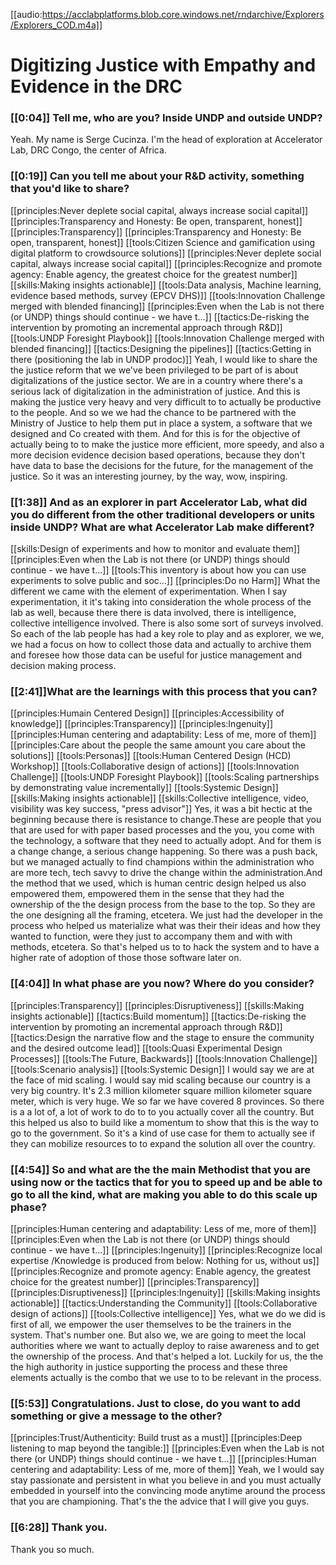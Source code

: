 [[audio:https://acclabplatforms.blob.core.windows.net/rndarchive/Explorers/Explorers_COD.m4a]]

# Digitizing Justice with Empathy and Evidence in the DRC

### [[0:04]] Tell me, who are you? Inside UNDP and outside UNDP?

Yeah\.
My name is Serge Cucinza\.
I'm the head of exploration at Accelerator Lab, DRC Congo, the center of Africa\.

### [[0:19]] Can you tell me about your R&D activity, something that you'd like to share?

[[principles:Never deplete social capital, always increase social capital]]
[[principles:Transparency and Honesty: Be open, transparent, honest]]
[[principles:Transparency]]
[[principles:Transparency and Honesty: Be open, transparent, honest]]
[[tools:Citizen Science and gamification using digital platform to crowdsource solutions]]
[[principles:Never deplete social capital, always increase social capital]]
[[principles:Recognize and promote agency: Enable agency, the greatest choice for the greatest number]]
[[skills:Making insights actionable]]
[[tools:Data analysis, Machine learning, evidence based methods, survey (EPCV DHS)]]
[[tools:Innovation Challenge merged with blended financing]]
[[principles:Even when the Lab is not there (or UNDP) things should continue - we have t…]]
[[tactics:De-risking the intervention by promoting an incremental approach through R&amp;D]]
[[tools:UNDP Foresight Playbook]]
[[tools:Innovation Challenge merged with blended financing]]
[[tactics:Designing the pipelines]]
[[tactics:Getting in there (positioning the lab in UNDP prodoc)]]
Yeah, I would like to share the the justice reform that we we've been privileged to be part of is about digitalizations of the justice sector\.
We are in a country where there's a serious lack of digitalization in the administration of justice\.
And this is making the justice very heavy and very difficult to to actually be productive to the people\.
And so we we had the chance to be partnered with the Ministry of Justice to help them put in place a system, a software that we designed and Co created with them\.
And for this is for the objective of actually being to to make the justice more efficient, more speedy, and also a more decision evidence decision based operations, because they don't have data to base the decisions for the future, for the management of the justice\.
So it was an interesting journey, by the way, wow, inspiring\.

### [[1:38]] And as an explorer in part Accelerator Lab, what did you do different from the other traditional developers or units inside UNDP? What are what Accelerator Lab make different?

[[skills:Design of experiments and how to monitor and evaluate them]]
[[principles:Even when the Lab is not there (or UNDP) things should continue - we have t…]]
[[tools:This inventory is about how you can use experiments to solve public and soc…]]
[[principles:Do no Harm]]
What the different we came with the element of experimentation\.
When I say experimentation, it it's taking into consideration the whole process of the lab as well, because there there is data involved, there is intelligence, collective intelligence involved\.
There is also some sort of surveys involved\.
So each of the lab people has had a key role to play and as explorer, we we, we had a focus on how to collect those data and actually to archive them and foresee how those data can be useful for justice management and decision making process\.

### [[2:41]]What are the learnings with this process that you can?

[[principles:Humain Centered Design]]
[[principles:Accessibility of knowledge]]
[[principles:Transparency]]
[[principles:Ingenuity]]
[[principles:Human centering and adaptability: Less of me, more of them]]
[[principles:Care about the people the same amount you care about the solutions]]
[[tools:Personas]]
[[tools:Human Centered Design (HCD) Workshop]]
[[tools:Collaborative design of actions]]
[[tools:Innovation Challenge]]
[[tools:UNDP Foresight Playbook]]
[[tools:Scaling partnerships by demonstrating value incrementally]]
[[tools:Systemic Design]]
[[skills:Making insights actionable]]
[[skills:Collective intelligence, video, visibility was key success, "press advisor"]]
Yes, it was a bit hectic at the beginning because there is resistance to change\.These are people that you that are used for with paper based processes and the you, you come with the technology, a software that they need to actually adopt\.
And for them is a change change, a serious change happening\.
So there was a push back, but we managed actually to find champions within the administration who are more tech, tech savvy to drive the change within the administration\.And the method that we used, which is human centric design helped us also empowered them, empowered them in the sense that they had the ownership of the the design process from the base to the top\.
So they are the one designing all the framing, etcetera\.
We just had the developer in the process who helped us materialize what was their their ideas and how they wanted to function, were they just to accompany them and with with methods, etcetera\.
So that's helped us to to hack the system and to have a higher rate of adoption of those those software later on\.

### [[4:04]] In what phase are you now? Where do you consider?

[[principles:Transparency]]
[[principles:Disruptiveness]]
[[skills:Making insights actionable]]
[[tactics:Build momentum]]
[[tactics:De-risking the intervention by promoting an incremental approach through R&amp;D]]
[[tactics:Design the narrative flow and the stage to ensure the community and the desired outcome lead]]
[[tools:Quasi Experimental Design Processes]]
[[tools:The Future, Backwards]]
[[tools:Innovation Challenge]]
[[tools:Scenario analysis]]
[[tools:Systemic Design]]
I would say we are at the face of mid scaling\.
I would say mid scaling because our country is a very big country\.
It's 2\.3 million kilometer square million kilometer square meter, which is very huge\.
We so far we have covered 8 provinces\.
So there is a a lot of, a lot of work to do to to you actually cover all the country\.
But this helped us also to build like a momentum to show that this is the way to go to the government\.
So it's a kind of use case for them to actually see if they can mobilize resources to to expand the solution all over the country\.

### [[4:54]] So and what are the the main Methodist that you are using now or the tactics that for you to speed up and be able to go to all the kind, what are making you able to do this scale up phase?

[[principles:Human centering and adaptability: Less of me, more of them]]
[[principles:Even when the Lab is not there (or UNDP) things should continue - we have t…]]
[[principles:Ingenuity]]
[[principles:Recognize local expertise /Knowledge is produced from below: Nothing for us, without us]]
[[principles:Recognize and promote agency: Enable agency, the greatest choice for the greatest number]]
[[principles:Transparency]]
[[principles:Disruptiveness]]
[[principles:Ingenuity]]
[[skills:Making insights actionable]]
[[tactics:Understanding the Community]]
[[tools:Collaborative design of actions]]
[[tools:Collective intelligence]]
Yes, what we do we did is first of all, we empower the user themselves to be the trainers in the system\.
That's number one\.
But also we, we are going to meet the local authorities where we want to actually deploy to raise awareness and to get the ownership of the process\.
And that's helped a lot\.
Luckily for us, the the the high authority in justice supporting the process and these three elements actually is the combo that we use to to be relevant in the process\.

### [[5:53]] Congratulations\. Just to close, do you want to add something or give a message to the other?

[[principles:Trust/Authenticity: Build trust as a must]]
[[principles:Deep listening to map beyond the tangible:]]
[[principles:Even when the Lab is not there (or UNDP) things should continue - we have t…]]
[[principles:Human centering and adaptability: Less of me, more of them]]
Yeah, we I would say stay passionate and persistent in what you believe in and you must actually embedded in yourself into the convincing mode anytime around the process that you are championing\.
That's the the advice that I will give you guys\.

### [[6:28]] Thank you\.

Thank you so much\.
